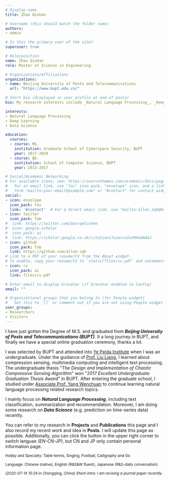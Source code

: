 ```yaml
---
# Display name
title: Zhao Qiuhan

# Username (this should match the folder name)
authors:
- admin

# Is this the primary user of the site?
superuser: true

# Role/position
name: Zhao Qiuhan
role: Master of Science in Engineering

# Organizations/Affiliations
organizations:
- name: Beijing University of Posts and Telecommunications
  url: "https://www.bupt.edu.cn/"

# Short bio (displayed in user profile at end of posts)
bio: My research interests include _Natural Language Processing_, _Deep Learning_ and _Data Science_. If you get interets in my research topics, please contact me as allen_zqh@bupt.edu.cn.

interests:
- Natural Language Processing
- Deep Learning
- Data Science

education:
  courses:
  - course: MS.
    institution: Graduate School of Cyberspace Security, BUPT
    year: 2017-2020
  - course: BE.
    institution: School of Computer Science, BUPT
    year: 2013-2017

# Social/Academic Networking
# For available icons, see: https://sourcethemes.com/academic/docs/page-builder/#icons
#   For an email link, use "fas" icon pack, "envelope" icon, and a link in the
#   form "mailto:your-email@example.com" or "#contact" for contact widget.
social:
- icon: envelope
  icon_pack: fas
  link: '#contact'  # For a direct email link, use "mailto:allen_zqh@bupt.edu.cn".
- icon: twitter
  icon_pack: fab
#  link: https://twitter.com/GeorgeCushen
#- icon: google-scholar
#  icon_pack: ai
#  link: https://scholar.google.co.uk/citations?user=sIwtMXoAAAAJ
- icon: github
  icon_pack: fab
  link: https://github.com/allen-zqh
# Link to a PDF of your resume/CV from the About widget.
# To enable, copy your resume/CV to `static/files/cv.pdf` and uncomment the lines below.
- icon: cv
  icon_pack: ai
  link: files/cv.pdf

# Enter email to display Gravatar (if Gravatar enabled in Config)
email: ""

# Organizational groups that you belong to (for People widget)
#   Set this to `[]` or comment out if you are not using People widget.
user_groups:
- Researchers
- Visitors
---
```


I have just gotten the Degree of M.S. and graduated from **_Beijing University of Posts and Telecommunications (BUPT)_**. It a long journey in BUPT, and finally we have a special online graduation ceremony, thanks a lot. 

I was selected by BUPT and attended into [Ye Peida Institute](https://baike.baidu.com/item/%E5%8F%B6%E5%9F%B9%E5%A4%A7%E5%AD%A6%E9%99%A2/4492808?fr=aladdin) when I was an undergraduate. Under the guidance of [Prof. Liu Liang](https://scs.bupt.edu.cn/info/1097/1346.htm), I learned about compression sensing, multimedia computing and intelligent text processing. The undergraduate thesis "_The Design and Implementation of Chaotic Compressive Sensing Algorithm_" won "_2017 Excellent Undergraduate Graduation Thesis Award_" in BUPT. After entering the graduate school, I studied under [Associate Prof. Yang Wenchuan](https://scss.bupt.edu.cn/info/1063/1135.htm) to continue learning natural language processing related research topics.

I mainly focus on **_Natural Language Processing_**, including text classification, summarization and recommendation. Moreover, I am doing some research on **_Data Science_** (e.g. prediction on time-series data) recently.

You can refer to my research in **Projects** and **Pubilcations** this page and I also record my recent work and idea in **Posts**. I will update this page as possible. Additionally, you can click the button in the upper right corner to switch languae _(EN-CN-JP)_, but CN and JP only contain personal information page.

<small>Hobby and Specialty: Table tennis, Singing, Football, Calligraphy and Go</small>

<small>Language: Chinese (native), English (R&S&W fluent), Japanese (R&S-daily conversation)</small>

_<small>(2020-07-14 15:24 in Chongqing, China) Short-intro: I am revising a journal paper recently. </small>_

